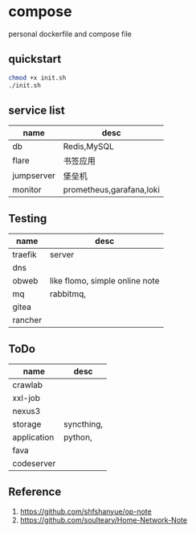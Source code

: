 # compose

personal dockerfile and compose file


## quickstart

```bash
chmod +x init.sh
./init.sh
```

## service list

| name       | desc        |
| ---------- | ----------- |
| db         | Redis,MySQL |
| flare      | 书签应用    |
| jumpserver | 堡垒机            |
| monitor | prometheus,garafana,loki |

## Testing

| name       | desc        |
| ---------- | ----------- |
| traefik        |  server  |
| dns        |    |
| obweb        | like flomo, simple online note  |
| mq        |  rabbitmq,  |
| gitea        |    |
| rancher        |    |


## ToDo
| name       | desc        |
| ---------- | ----------- |
| crawlab        |    |
| xxl-job        |    |
| nexus3        |    |
| storage        | syncthing,   |
| application        | python,   |
| fava        |    |
| codeserver        |    |


## Reference

1. https://github.com/shfshanyue/op-note
2. https://github.com/soulteary/Home-Network-Note